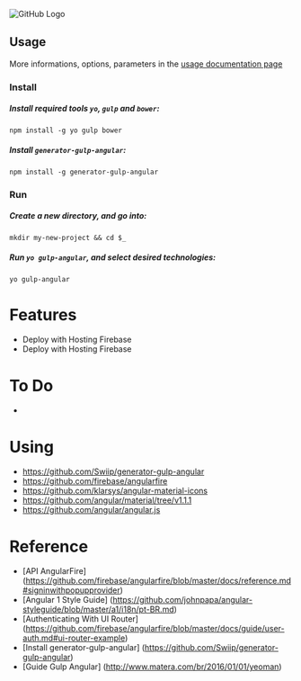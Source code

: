 
![GitHub Logo](/images/logo.png)

## Usage

More informations, options, parameters in the [usage documentation page](docs/usage.md)

### Install

##### Install required tools `yo`, `gulp` and `bower`:
```
npm install -g yo gulp bower
```

##### Install `generator-gulp-angular`:
```
npm install -g generator-gulp-angular
```


### Run

##### Create a new directory, and go into:
```
mkdir my-new-project && cd $_
```

##### Run `yo gulp-angular`, and select desired technologies:
```
yo gulp-angular
```


# Features
- Deploy with Hosting Firebase
- Deploy with Hosting Firebase


# To Do
- 


# Using
- https://github.com/Swiip/generator-gulp-angular
- https://github.com/firebase/angularfire
- https://github.com/klarsys/angular-material-icons
- https://github.com/angular/material/tree/v1.1.1
- https://github.com/angular/angular.js

# Reference
- [API AngularFire] (https://github.com/firebase/angularfire/blob/master/docs/reference.md#signinwithpopupprovider)
- [Angular 1 Style Guide] (https://github.com/johnpapa/angular-styleguide/blob/master/a1/i18n/pt-BR.md)
- [Authenticating With UI Router] (https://github.com/firebase/angularfire/blob/master/docs/guide/user-auth.md#ui-router-example)
- [Install generator-gulp-angular] (https://github.com/Swiip/generator-gulp-angular)
- [Guide Gulp Angular] (http://www.matera.com/br/2016/01/01/yeoman)

